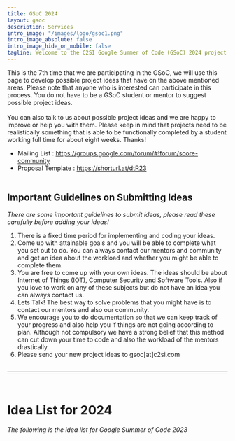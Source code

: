 ```yaml
---
title: GSoC 2024
layout: gsoc
description: Services
intro_image: "/images/logo/gsoc1.png"
intro_image_absolute: false
intro_image_hide_on_mobile: false
tagline: Welcome to the C2SI Google Summer of Code (GSoC) 2024 project ideas page. 
---
```


This is the 7th time that we are participating in the GSoC, we will use this page to develop possible project ideas that have on the above mentioned areas. Please note that anyone who is interested can participate in this process. You do not have to be a GSoC student or mentor to suggest possible project ideas.
<br><br>
You can also talk to us about possible project ideas and we are happy to improve or heip you with them. Please keep in mind that projects need to be realistically something that is able to be functionally completed by a student working full time for about eight weeks. Thanks!

* Mailing List
: <https://groups.google.com/forum/#!forum/score-community>
* Proposal Template
: <a href="https://shorturl.at/dtR23" target="_blank">https://shorturl.at/dtR23</a>
<br><br>


## Important Guidelines on Submitting Ideas

*There are some important guidelines to submit ideas, please read these carefully before adding your ideas!*

1. There is a fixed time period for implementing and coding your ideas.
2. Come up with attainable goals and you will be able to complete what you set out to do. You can always contact our mentors and community and get an idea about the workload and whether you might be able to complete them.
3. You are free to come up with your own ideas. The ideas should be about Internet of Things (IOT), Computer Security and Software Tools. Also if you love to work on any of these subjects but do not have an idea you can always contact us.
4. Lets Talk! The best way to solve problems that you might have is to contact our mentors and also our community.
5. We encourage you to do documentation so that we can keep track of your progress and also help you if things are not going according to plan. Although not compulsory we have a strong belief that this method can cut down your time to code and also the workload of the mentors drastically.
6. Please send your new project ideas to gsoc[at]c2si.com
<br><br>

---------------------------

<br>

# Idea List for 2024
*The following is the idea list for Google Summer of Code 2023*



